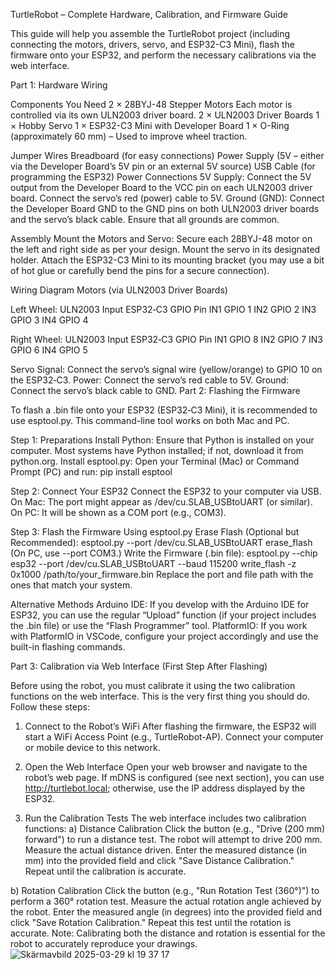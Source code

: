 TurtleRobot – Complete Hardware, Calibration, and Firmware Guide

This guide will help you assemble the TurtleRobot project (including connecting the motors, drivers, servo, and ESP32-C3 Mini), flash the firmware onto your ESP32, and perform the necessary calibrations via the web interface.


Part 1: Hardware Wiring

Components You Need
2 × 28BYJ-48 Stepper Motors
Each motor is controlled via its own ULN2003 driver board.
2 × ULN2003 Driver Boards
1 × Hobby Servo
1 × ESP32-C3 Mini with Developer Board
1 × O-Ring (approximately 60 mm) – Used to improve wheel traction.

Jumper Wires
Breadboard (for easy connections)
Power Supply (5V – either via the Developer Board’s 5V pin or an external 5V source)
USB Cable (for programming the ESP32)
Power Connections
5V Supply:
Connect the 5V output from the Developer Board to the VCC pin on each ULN2003 driver board.
Connect the servo’s red (power) cable to 5V.
Ground (GND):
Connect the Developer Board GND to the GND pins on both ULN2003 driver boards and the servo’s black cable.
Ensure that all grounds are common.


Assembly
Mount the Motors and Servo:
Secure each 28BYJ-48 motor on the left and right side as per your design.
Mount the servo in its designated holder.
Attach the ESP32-C3 Mini to its mounting bracket (you may use a bit of hot glue or carefully bend the pins for a secure connection).


Wiring Diagram
Motors (via ULN2003 Driver Boards)

Left Wheel:
ULN2003 Input	ESP32‑C3 GPIO Pin
IN1	GPIO 1
IN2	GPIO 2
IN3	GPIO 3
IN4	GPIO 4

Right Wheel:
ULN2003 Input	ESP32‑C3 GPIO Pin
IN1	GPIO 8
IN2	GPIO 7
IN3	GPIO 6
IN4	GPIO 5

Servo
Signal: Connect the servo’s signal wire (yellow/orange) to GPIO 10 on the ESP32‑C3.
Power: Connect the servo’s red cable to 5V.
Ground: Connect the servo’s black cable to GND.
Part 2: Flashing the Firmware

To flash a .bin file onto your ESP32 (ESP32‑C3 Mini), it is recommended to use esptool.py. This command-line tool works on both Mac and PC.

Step 1: Preparations
Install Python:
Ensure that Python is installed on your computer. Most systems have Python installed; if not, download it from python.org.
Install esptool.py:
Open your Terminal (Mac) or Command Prompt (PC) and run:
pip install esptool

Step 2: Connect Your ESP32
Connect the ESP32 to your computer via USB.
On Mac: The port might appear as /dev/cu.SLAB_USBtoUART (or similar).
On PC: It will be shown as a COM port (e.g., COM3).

Step 3: Flash the Firmware Using esptool.py
Erase Flash (Optional but Recommended):
esptool.py --port /dev/cu.SLAB_USBtoUART erase_flash
(On PC, use --port COM3.)
Write the Firmware (.bin file):
esptool.py --chip esp32 --port /dev/cu.SLAB_USBtoUART --baud 115200 write_flash -z 0x1000 /path/to/your_firmware.bin
Replace the port and file path with the ones that match your system.

Alternative Methods
Arduino IDE:
If you develop with the Arduino IDE for ESP32, you can use the regular “Upload” function (if your project includes the .bin file) or use the “Flash Programmer” tool.
PlatformIO:
If you work with PlatformIO in VSCode, configure your project accordingly and use the built-in flashing commands.


Part 3: Calibration via Web Interface (First Step After Flashing)

Before using the robot, you must calibrate it using the two calibration functions on the web interface. This is the very first thing you should do. Follow these steps:
1. Connect to the Robot’s WiFi
After flashing the firmware, the ESP32 will start a WiFi Access Point (e.g., TurtleRobot-AP).
Connect your computer or mobile device to this network.

2. Open the Web Interface
Open your web browser and navigate to the robot’s web page.
If mDNS is configured (see next section), you can use http://turtlebot.local; otherwise, use the IP address displayed by the ESP32.

3. Run the Calibration Tests
The web interface includes two calibration functions:
a) Distance Calibration
Click the button (e.g., "Drive (200 mm) forward") to run a distance test.
The robot will attempt to drive 200 mm.
Measure the actual distance driven.
Enter the measured distance (in mm) into the provided field and click "Save Distance Calibration."
Repeat until the calibration is accurate.

b) Rotation Calibration
Click the button (e.g., "Run Rotation Test (360°)") to perform a 360° rotation test.
Measure the actual rotation angle achieved by the robot.
Enter the measured angle (in degrees) into the provided field and click "Save Rotation Calibration."
Repeat this test until the rotation is accurate.
Note: Calibrating both the distance and rotation is essential for the robot to accurately reproduce your drawings.
![Skärmavbild 2025-03-29 kl  19 37 17](https://github.com/user-attachments/assets/5db20f5c-f987-4166-93f0-73f62ea516b5)



